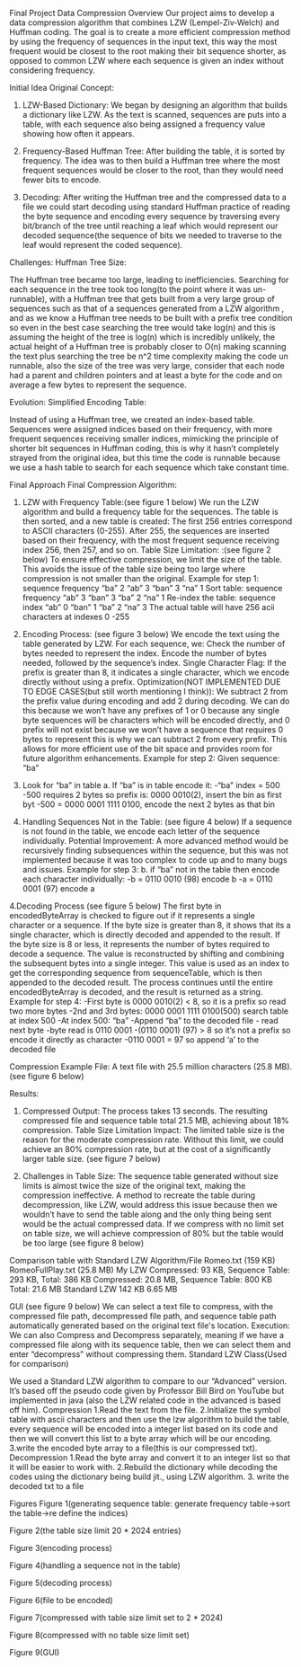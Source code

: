 Final Project Data Compression
Overview
Our project aims to develop a data compression algorithm that combines LZW (Lempel-Ziv-Welch) and Huffman coding. The goal is to create a more efficient compression method by using the frequency of sequences in the input text, this way the most frequent would be closest to the root making their bit sequence shorter, as opposed to common LZW where each sequence is given an index without considering frequency.

Initial Idea
Original Concept:
1) LZW-Based Dictionary: 
We began by designing an algorithm that builds a dictionary like LZW. As the text is scanned, sequences are puts into a table, with each sequence also being assigned a frequency value showing how often it appears.

2) Frequency-Based Huffman Tree: 
After building the table, it is sorted by frequency. The idea was to then build a Huffman tree where the most frequent sequences would be closer to the root, than they would need fewer bits to encode.
3) Decoding: 
After writing the Huffman tree and the compressed data to a file we could start decoding using standard Huffman practice of reading the byte sequence and encoding every sequence by traversing every bit/branch of the tree until reaching a leaf which would represent our decoded sequence(the sequence of bits we needed to traverse to the leaf would represent the coded sequence).

Challenges:
Huffman Tree Size:

The Huffman tree became too large, leading to inefficiencies. Searching for each sequence in the tree took too long(to the point where it was un-runnable), with a Huffman tree that gets built from a very large group of sequences such as that of a sequences generated from a LZW algorithm , and as we know a Huffman tree needs to be built with a prefix tree condition so even in the best case searching the tree would take log(n) and this is assuming the height of the tree is log(n) which is incredibly unlikely, the actual height of a Huffman tree is probably closer to  O(n) making scanning the text plus searching the tree be n^2 time complexity making the code un runnable, also the size of the tree was very large, consider that each node had a parent and children pointers and at least a byte for the code and on average a few bytes to represent the sequence.

Evolution:
Simplified Encoding Table:

Instead of using a Huffman tree, we created an index-based table. Sequences were assigned indices based on their frequency, with more frequent sequences receiving smaller indices, mimicking the principle of shorter bit sequences in Huffman coding, this is why it hasn’t completely strayed from the original idea, but this time the code is runnable because we use a hash table to search for each sequence which take constant time.

Final Approach
Final Compression Algorithm:
1.	LZW with Frequency Table:(see figure 1 below)
We run the LZW algorithm and build a frequency table for the sequences.
The table is then sorted, and a new table is created:
The first 256 entries correspond to ASCII characters (0-255).
After 255, the sequences are inserted based on their frequency, with the most frequent
sequence receiving index 256, then 257, and so on.
Table Size Limitation: :(see figure 2 below)
To ensure effective compression, we limit the size of the table. This avoids the issue of the table size being too large where compression is not smaller than the original.
Example for step 1: 
sequence	frequency
“ba”	2
“ab”	3
“ban”	3
“na”	1
Sort table:
sequence	frequency
“ab”	3
“ban”	3
“ba”	2
“na”	1
Re-index the table:
sequence	index
“ab”	0
“ban”	1
“ba”	2
“na”	3
The actual table will have 256 acii characters at indexes 0 -255





2. Encoding Process: (see figure 3 below)
We encode the text using the table generated by LZW. For each sequence, we:                Check the number of bytes needed to represent the index.
Encode the number of bytes needed, followed by the sequence’s index.
Single Character Flag: If the prefix is greater than 8, it indicates a single character, which we encode directly without using a prefix.
Optimization(NOT IMPLEMENTED DUE TO EDGE CASES(but still worth mentioning I think)): We subtract 2 from the prefix value during encoding and add 2 during decoding. We can do this because we won’t have any prefixes of 1 or 0 because any single byte sequences will be characters which will be encoded directly, and 0 prefix will not exist because we won’t have a sequence that requires 0 bytes to represent this is why we can subtract 2 from every prefix. This allows for more efficient use of the bit space and provides room for future algorithm enhancements.
Example for step 2:
Given sequence: “ba”
1.	Look for “ba” in table
a.	If “ba” is in table encode it:
-“ba” index = 500
-500 requires 2 bytes so prefix is: 0000 0010(2), insert the bin as first byt
-500 = 0000 0001 1111 0100, encode the next 2 bytes as that bin


3. Handling Sequences Not in the Table: (see figure 4 below)
If a sequence is not found in the table, we encode each letter of the sequence individually. 
Potential Improvement:
A more advanced method would be recursively finding subsequences within the sequence, but this was not implemented because it was too complex to code up and to many bugs and issues.
Example for step 3:
b. if “ba” not in the table then encode each character individually:
			-b = 0110 0010 (98) encode b
			-a = 0110 0001 (97) encode a 


4.Decoding Process (see figure 5 below)
The first byte in encodedByteArray is checked to figure out if it represents a single character or a sequence.
If the byte size is greater than 8, it shows that its a single character, which is directly decoded and appended to the result.
If the byte size is 8 or less, it represents the number of bytes required to decode a sequence.
The value is reconstructed by shifting and combining the subsequent bytes into a single integer. This value is used as an index to get the corresponding sequence from sequenceTable, which is then appended to the decoded result.
The process continues until the entire encodedByteArray is decoded, and the result is returned as a string.
Example for step 4:
	-First byte is 0000 0010(2) < 8, so it is a prefix so read two more bytes
	-2nd and 3rd bytes: 0000 0001 1111 0100(500) search table at index 500
	-At index 500: “ba”
	-Append “ba” to the decoded file
	- read next byte
	-byte read is 0110 0001
		-(0110 0001) (97) > 8 so it’s not a prefix so encode it directly as character
		-0110 0001 = 97 so append ‘a’ to the decoded file




Compression Example
File:
A text file with 25.5 million characters (25.8 MB). (see figure 6 below)

Results:
1. Compressed Output:
The process takes 13 seconds.
The resulting compressed file and sequence table total 21.5 MB, achieving about 18% compression.
Table Size Limitation Impact: The limited table size is the reason for the moderate compression rate. Without this limit, we could achieve an 80% compression rate, but at the cost of a significantly larger table size. (see figure 7 below)

2. Challenges in Table Size:
The sequence table generated without size limits is almost twice the size of the original text, making the compression ineffective. A method to recreate the table during decompression, like LZW, would address this issue because then we wouldn’t have to send the table along and the only thing being sent would be the actual compressed data.
If we compress with no limit set on table size, we will achieve compression of 80% but the table would be too large (see figure 8 below)

Comparison table with Standard LZW
Algorithm/File	Romeo.txt (159 KB)	RomeoFullPlay.txt (25.8 MB)
My LZW	Compressed: 93 KB, Sequence Table: 293 KB, Total: 386 KB	Compressed: 20.8 MB, Sequence Table: 800 KB
Total: 21.6 MB
Standard LZW	142 KB	6.65 MB

GUI
(see figure 9 below)
We can select a text file to compress, with the compressed file path, decompressed file path,       and sequence table path automatically generated based on the original text file's location.
Execution:
We can also Compress and Decompress separately, meaning if we have a compressed file along with its sequence table, then we can select them and enter “decompress” without compressing them.
Standard LZW Class(Used for comparison)  

We used a Standard LZW algorithm to compare to our “Advanced” version.
It’s based off the pseudo code given by Professor Bill Bird on YouTube but implemented in java (also the LZW related code in the advanced is based off him).
Compression
1.Read the text from the file.
2.Initialize the symbol table with ascii characters and then use the lzw algorithm to build the table, every sequence will be encoded into a integer list based on its code and then we will convert this list to a byte array which will be our encoding.
3.write the encoded byte array to a file(this is our compressed txt).
Decompression
1.Read the byte array and convert it to an integer list so that it will be easier to work with.
2.Rebuild the dictionary while decoding the codes using the dictionary being build jit., using LZW algorithm.
3. write the decoded txt to a file


Figures
Figure 1(generating sequence table: generate frequency table->sort the table->re define the indices)
 

Figure 2(the table size limit 20 * 2024 entries)
 
Figure 3(encoding process)


 
 


Figure 4(handling a sequence not in the table)
 
Figure 5(decoding process)
 
 
Figure 6(file to be encoded)

 


Figure 7(compressed with table size limit set to 2 * 2024)
 
Figure 8(compressed with no table size limit set)
 
 



Figure 9(GUI)
 
